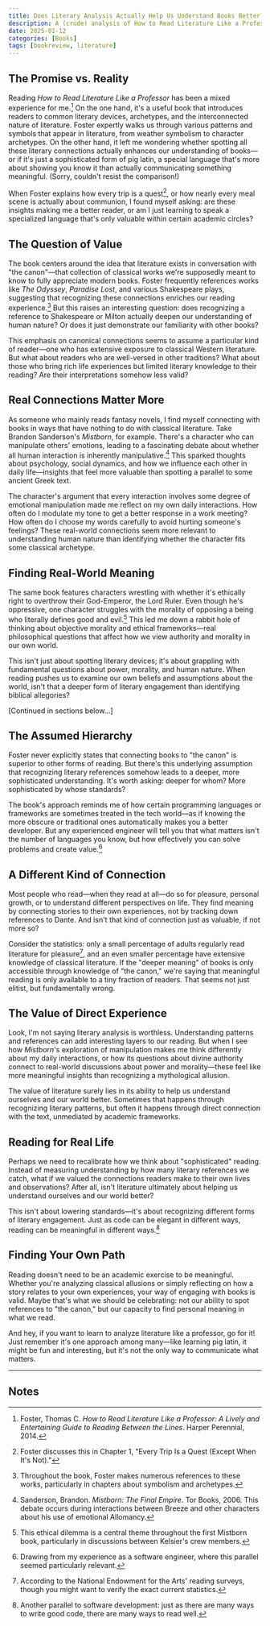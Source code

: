 ```yaml
---
title: Does Literary Analysis Actually Help Us Understand Books Better?
description: A (crude) analysis of How to Read Literature Like a Professor
date: 2025-01-12
categories: [Books]
tags: [bookreview, literature]
---
```


## The Promise vs. Reality
Reading *How to Read Literature Like a Professor* has been a mixed experience for me.[^1] On the one hand, it's a useful book that introduces readers to common literary devices, archetypes, and the interconnected nature of literature. Foster expertly walks us through various patterns and symbols that appear in literature, from weather symbolism to character archetypes. On the other hand, it left me wondering whether spotting all these literary connections actually enhances our understanding of books—or if it's just a sophisticated form of pig latin, a special language that's more about showing you know it than actually communicating something meaningful. (Sorry, couldn't resist the comparison!)

When Foster explains how every trip is a quest[^2], or how nearly every meal scene is actually about communion, I found myself asking: are these insights making me a better reader, or am I just learning to speak a specialized language that's only valuable within certain academic circles?

## The Question of Value
The book centers around the idea that literature exists in conversation with "the canon"—that collection of classical works we're supposedly meant to know to fully appreciate modern books. Foster frequently references works like *The Odyssey*, *Paradise Lost*, and various Shakespeare plays, suggesting that recognizing these connections enriches our reading experience.[^3] But this raises an interesting question: does recognizing a reference to Shakespeare or Milton actually deepen our understanding of human nature? Or does it just demonstrate our familiarity with other books?

This emphasis on canonical connections seems to assume a particular kind of reader—one who has extensive exposure to classical Western literature. But what about readers who are well-versed in other traditions? What about those who bring rich life experiences but limited literary knowledge to their reading? Are their interpretations somehow less valid?

## Real Connections Matter More
As someone who mainly reads fantasy novels, I find myself connecting with books in ways that have nothing to do with classical literature. Take Brandon Sanderson's *Mistborn*, for example. There's a character who can manipulate others' emotions, leading to a fascinating debate about whether all human interaction is inherently manipulative.[^4] This sparked thoughts about psychology, social dynamics, and how we influence each other in daily life—insights that feel more valuable than spotting a parallel to some ancient Greek text.

The character's argument that every interaction involves some degree of emotional manipulation made me reflect on my own daily interactions. How often do I modulate my tone to get a better response in a work meeting? How often do I choose my words carefully to avoid hurting someone's feelings? These real-world connections seem more relevant to understanding human nature than identifying whether the character fits some classical archetype.

## Finding Real-World Meaning
The same book features characters wrestling with whether it's ethically right to overthrow their God-Emperor, the Lord Ruler. Even though he's oppressive, one character struggles with the morality of opposing a being who literally defines good and evil.[^5] This led me down a rabbit hole of thinking about objective morality and ethical frameworks—real philosophical questions that affect how we view authority and morality in our own world.

This isn't just about spotting literary devices; it's about grappling with fundamental questions about power, morality, and human nature. When reading pushes us to examine our own beliefs and assumptions about the world, isn't that a deeper form of literary engagement than identifying biblical allegories?

[Continued in sections below...]

## The Assumed Hierarchy
Foster never explicitly states that connecting books to "the canon" is superior to other forms of reading. But there's this underlying assumption that recognizing literary references somehow leads to a deeper, more sophisticated understanding. It's worth asking: deeper for whom? More sophisticated by whose standards?

The book's approach reminds me of how certain programming languages or frameworks are sometimes treated in the tech world—as if knowing the more obscure or traditional ones automatically makes you a better developer. But any experienced engineer will tell you that what matters isn't the number of languages you know, but how effectively you can solve problems and create value.[^6]

## A Different Kind of Connection
Most people who read—when they read at all—do so for pleasure, personal growth, or to understand different perspectives on life. They find meaning by connecting stories to their own experiences, not by tracking down references to Dante. And isn't that kind of connection just as valuable, if not more so?

Consider the statistics: only a small percentage of adults regularly read literature for pleasure[^7], and an even smaller percentage have extensive knowledge of classical literature. If the "deeper meaning" of books is only accessible through knowledge of "the canon," we're saying that meaningful reading is only available to a tiny fraction of readers. That seems not just elitist, but fundamentally wrong.

## The Value of Direct Experience
Look, I'm not saying literary analysis is worthless. Understanding patterns and references can add interesting layers to our reading. But when I see how *Mistborn*'s exploration of manipulation makes me think differently about my daily interactions, or how its questions about divine authority connect to real-world discussions about power and morality—these feel like more meaningful insights than recognizing a mythological allusion.

The value of literature surely lies in its ability to help us understand ourselves and our world better. Sometimes that happens through recognizing literary patterns, but often it happens through direct connection with the text, unmediated by academic frameworks.

## Reading for Real Life
Perhaps we need to recalibrate how we think about "sophisticated" reading. Instead of measuring understanding by how many literary references we catch, what if we valued the connections readers make to their own lives and observations? After all, isn't literature ultimately about helping us understand ourselves and our world better?

This isn't about lowering standards—it's about recognizing different forms of literary engagement. Just as code can be elegant in different ways, reading can be meaningful in different ways.[^8]

## Finding Your Own Path
Reading doesn't need to be an academic exercise to be meaningful. Whether you're analyzing classical allusions or simply reflecting on how a story relates to your own experiences, your way of engaging with books is valid. Maybe that's what we should be celebrating: not our ability to spot references to "the canon," but our capacity to find personal meaning in what we read.

And hey, if you want to learn to analyze literature like a professor, go for it! Just remember it's one approach among many—like learning pig latin, it might be fun and interesting, but it's not the only way to communicate what matters.

---

## Notes

[^1]: Foster, Thomas C. *How to Read Literature Like a Professor: A Lively and Entertaining Guide to Reading Between the Lines*. Harper Perennial, 2014.

[^2]: Foster discusses this in Chapter 1, "Every Trip Is a Quest (Except When It's Not)."

[^3]: Throughout the book, Foster makes numerous references to these works, particularly in chapters about symbolism and archetypes.

[^4]: Sanderson, Brandon. *Mistborn: The Final Empire*. Tor Books, 2006. This debate occurs during interactions between Breeze and other characters about his use of emotional Allomancy.

[^5]: This ethical dilemma is a central theme throughout the first Mistborn book, particularly in discussions between Kelsier's crew members.

[^6]: Drawing from my experience as a software engineer, where this parallel seemed particularly relevant.

[^7]: According to the National Endowment for the Arts' reading surveys, though you might want to verify the exact current statistics.

[^8]: Another parallel to software development: just as there are many ways to write good code, there are many ways to read well.
